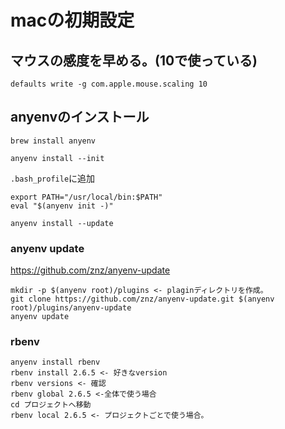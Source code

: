 # macの初期設定

## マウスの感度を早める。(10で使っている)
`defaults write -g com.apple.mouse.scaling 10`

## anyenvのインストール
`brew install anyenv`

`anyenv install --init`

`.bash_profile`に追加
```
export PATH="/usr/local/bin:$PATH"
eval "$(anyenv init -)"
```

`anyenv install --update`

### anyenv update
https://github.com/znz/anyenv-update

```
mkdir -p $(anyenv root)/plugins <- plaginディレクトリを作成。
git clone https://github.com/znz/anyenv-update.git $(anyenv root)/plugins/anyenv-update
anyenv update
```

### rbenv
```
anyenv install rbenv
rbenv install 2.6.5 <- 好きなversion
rbenv versions <- 確認
rbenv global 2.6.5 <-全体で使う場合
cd プロジェクトへ移動
rbenv local 2.6.5 <- プロジェクトごとで使う場合。
```

